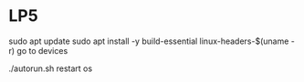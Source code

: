 # LP5






sudo apt update
sudo apt install -y build-essential linux-headers-$(uname -r)
go to devices 


./autorun.sh
restart os 
